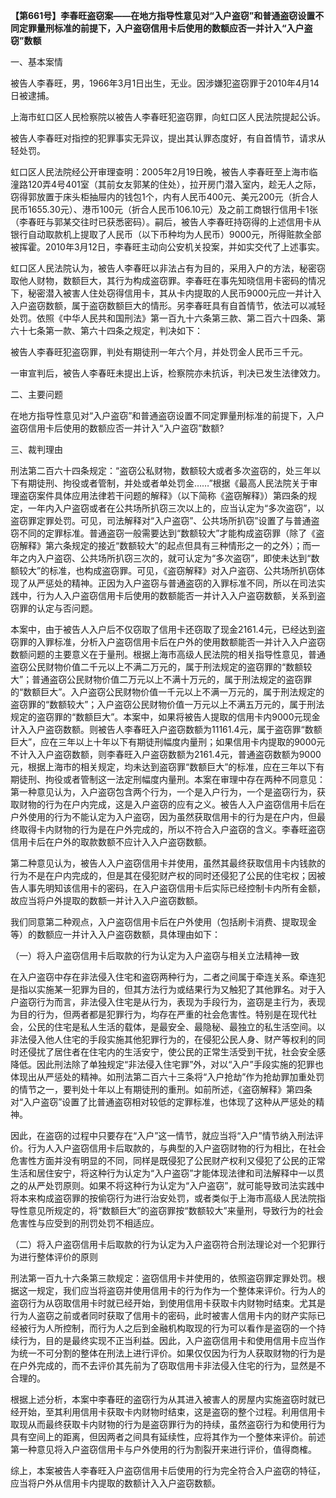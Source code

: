 **【第661号】李春旺盗窃案——在地方指导性意见对“入户盗窃”和普通盗窃设置不同定罪量刑标准的前提下，入户盗窃信用卡后使用的数额应否一并计入“入户盗窃”数额**

一、基本案情

被告人李春旺，男，1966年3月1日出生，无业。因涉嫌犯盗窃罪于2010年4月14日被逮捕。

上海市虹口区人民检察院以被告人李春旺犯盗窃罪，向虹口区人民法院提起公诉。

被告人李春旺对指控的犯罪事实无异议，提出其认罪态度好，有自首情节，请求从轻处罚。

虹口区人民法院经公开审理查明：2005年2月19日晚，被告人李春旺至上海市临潼路120弄4号401室（其前女友郭某的住处），拉开房门潜入室内，趁无人之际，窃得郭放置于床头柜抽屉内的钱包1个，内有人民币400元、美元200元（折合人民币1655.30元）、港币100元（折合人民币106.10元）及之前工商银行信用卡1张（李春旺与郭某交往时已获悉密码）。嗣后，被告人李春旺持窃得的上述信用卡从银行自动取款机上提取了人民币（以下币种均为人民币）9000元，所得赃款全部被挥霍。2010年3月12日，李春旺主动向公安机关投案，并如实交代了上述事实。

虹口区人民法院认为，被告人李春旺以非法占有为目的，采用入户的方法，秘密窃取他人财物，数额巨大，其行为构成盗窃罪。李春旺在事先知晓信用卡密码的情况下，秘密潜入被害人住处窃得信用卡，其从卡内提取的人民币9000元应一并计入入户盗窃数额，属于盗窃数额巨大的情形。另李春旺具有自首情节，依法可以减轻处罚。依照《中华人民共和国刑法》第一百九十六条第三款、第二百六十四条、第六十七条第一款、第六十四条之规定，判决如下：

被告人李春旺犯盗窃罪，判处有期徒刑一年六个月，并处罚金人民币三千元。

一审宣判后，被告人李春旺未提出上诉，检察院亦未抗诉，判决已发生法律效力。

二、主要问题

在地方指导性意见对“入户盗窃”和普通盗窃设置不同定罪量刑标准的前提下，入户盗窃信用卡后使用的数额应否一并计入“入户盗窃”数额?

三、裁判理由

刑法第二百六十四条规定：“盗窃公私财物，数额较大或者多次盗窃的，处三年以下有期徒刑、拘役或者管制，并处或者单处罚金……”根据《最高人民法院关于审理盗窃案件具体应用法律若干问题的解释》（以下简称《盗窃解释》）第四条的规定，一年内入户盗窃或者在公共场所扒窃三次以上的，应当认定为“多次盗窃”，以盗窃罪定罪处罚。可见，司法解释对“入户盗窃”、公共场所扒窃”设置了与普通盗窃不同的定罪标准。普通盗窃一般需要达到“数额较大”才能构成盗窃罪（除了《盗窃解释》第六条规定的接近“数额较大”的起点但具有三种情形之一的之外）；而一年之内入户盗窃、公共场所扒窃三次的，就可认定为“多次盗窃”，即使未达到“数额较大”的标准，也构成盗窃罪。可见，《盗窃解释》对入户盗窃、公共场所扒窃体现了从严惩处的精神。正因为入户盗窃与普通盗窃的入罪标准不同，所以在司法实践中，行为人入户盗窃信用卡后使用的数额能否一并计入入户盗窃数额，关系到盗窃罪的认定与否问题。

本案中，由于被告人入户后不仅窃取了信用卡还窃取了现金2161.4元，已经达到盗窃罪的入罪标准，分析入户盗窃信用卡后在户外的使用数额能否一并计入入户盗窃数额问题的主要意义在于量刑。根据上海市高级人民法院的相关指导性意见，普通盗窃公民财物价值二千元以上不满二万元的，属于刑法规定的盗窃罪的“数额较大”；普通盗窃公民财物价值二万元以上不满十万元的，属于刑法规定的盗窃罪的“数额巨大”。入户盗窃公民财物价值一千元以上不满一万元的，属于刑法规定的盗窃罪的“数额较大”；入户盗窃公民财物价值一万元以上不满五万元的，属于刑法规定的盗窃罪的“数额巨大”。本案中，如果将被告人提取的信用卡内9000元现金计入入户盗窃数额。则被告人李春旺入户盗窃数额为11161.4元，属于盗窃罪“数额巨大”，应在三年以上十年以下有期徒刑幅度内量刑；如果信用卡内提取的9000元不计入入户盗窃数额，则李春旺入户盗窃数额为2161.4元，普通盗窃数额为9000元，根据上海市的相关规定，均未达到盗窃罪“数额巨大”的标准，应在三年以下有期徒刑、拘役或者管制这一法定刑幅度内量刑。本案在审理中存在两种不同意见：第一种意见认为，入户盗窃包含两个行为，一个是入户行为，一个是盗窃行为，获取财物的行为在户内完成，这是入户盗窃的应有之义。被告人入户盗窃信用卡后在户外使用的行为不能认定为入户盗窃，因为虽然获取信用卡的行为是在户内，但最终取得卡内财物的行为是在户外完成的，所以不符合入户盗窃的含义。李春旺盗窃信用卡后在户外的取款数额不应计入入户盗窃数额。

第二种意见认为，被告人入户盗窃信用卡并使用，虽然其最终获取信用卡内钱款的行为不是在户内完成的，但是其在侵犯财产权的同时还侵犯了公民的住宅权；因被告人事先明知该信用卡的密码，在入户盗窃信用卡后实际已经控制卡内所有金额，故应当将户外提取的数额一并计入入户盗窃数额。

我们同意第二种观点，入户盗窃信用卡后在户外使用（包括刷卡消费、提取现金等）的数额应一并计入入户盗窃数额，具体理由如下：

（一）将入户盗窃信用卡后取款的行为认定为入户盗窃与相关立法精神一致

在入户盗窃中存在非法侵入住宅和盗窃两种行为，二者之间属于牵连关系。牵连犯是指以实施某一犯罪为目的，但其方法行为或结果行为又触犯了其他罪名。对于入户盗窃行为而言，非法侵入住宅是从行为，表现为手段行为，盗窃是主行为，表现为目的行为，但两者都是犯罪行为，均存在严重的社会危害性。特别是在现代社会，公民的住宅是私人生活的载体，是最安全、最隐秘、最独立的私生活空间。以非法侵入他人住宅的手段实施其他犯罪行为的，在侵犯公民人身、财产等权利的同时还侵扰了居住者在住宅内的生活安宁，使公民的正常生活受到干扰，社会安全感降低。因此刑法除了单独规定“非法侵入住宅罪”外，对以“入户”手段实施的犯罪也体现出从严惩处的精神。如刑法第二百六十三条将“入户抢劫”作为抢劫罪加重处罚的情节之一，要判处十年以上有期徒刑的重刑。如前所述，《盗窃解释》第四条对“入户盗窃”设置了比普通盗窃相对较低的定罪标准，也体现了这种从严惩处的精神。

因此，在盗窃的过程中只要存在“入户”这一情节，就应当将“入户”情节纳入刑法评价。行为人入户盗窃信用卡后取款的，与典型的入户盗窃财物的行为相比，在社会危害性方面并没有明显的不同，同样是既侵犯了公民财产权利又侵犯了公民的正常生活和居住安宁，将这种行为认定为“入户盗窃”才能体现法律和司法解释中一以贯之的从严处罚原则。如果不将这种行为认定为“入户盗窃”，就可能导致司法实践中将本来构成盗窃罪的按偷窃行为进行治安处罚，或者类似于上海市高级人民法院指导性意见所规定的，将“数额巨大”的盗窃罪按“数额较大”来量刑，导致行为的社会危害性与应受到的刑罚处罚不相适应。

（二）将入户盗窃信用卡后取款的行为认定为入户盗窃符合刑法理论对一个犯罪行为进行整体评价的原则

刑法第一百九十六条第三款规定：盗窃信用卡并使用的，依照盗窃罪定罪处罚。根据这一规定，我们应当将盗窃并使用信用卡的行为作为一个整体来评价。行为人的盗窃行为从窃取信用卡时就已经开始，到使用信用卡获取卡内财物时结束。尤其是行为人盗窃之前或者同时获取了信用卡的密码，此时被害人信用卡内的财产实际已经被行为人所控制，而行为人之后到金融机构取现的行为可以看作是盗窃的一个持续行为，目的是最终实现不正当利益。因此，入户盗窃信用卡和使用信用卡应当作为统一不可分割的整体在刑法上进行评价。如果仅仅因为行为人获取财物的行为是在户外完成的，而不去评价其先前为了窃取信用卡非法侵入住宅的行为，显然是不合理的。

根据上述分析，本案中李春旺的盗窃行为从其进入被害人的房屋内实施盗窃时就已经开始，至其利用信用卡获取卡内财物时结束，这是盗窃的整个过程。利用信用卡取现从而最终获取卡内财物的行为是盗窃罪行为的持续，虽然盗窃行为和使用行为具有空间上的距离，但因两者之间具有延续性，应将其作为一个整体来评价。前述第一种意见将入户盗窃信用卡与户外使用的行为割裂开来进行评价，值得商榷。

综上，本案被告人李春旺入户盗窃信用卡后使用的行为完全符合入户盗窃的特征，应当将户外从信用卡内提取的数额计入入户盗窃数额。
